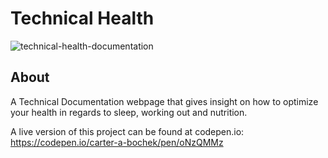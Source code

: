 # Technical Health

![technical-health-documentation](https://user-images.githubusercontent.com/80474608/189972648-dcf04ce3-9499-4885-b128-ac0dd12ab0a4.png)

## About
A Technical Documentation webpage that gives insight on how to optimize your health in regards to sleep, working out and nutrition. 

A live version of this project can be found at codepen.io: https://codepen.io/carter-a-bochek/pen/oNzQMMz
